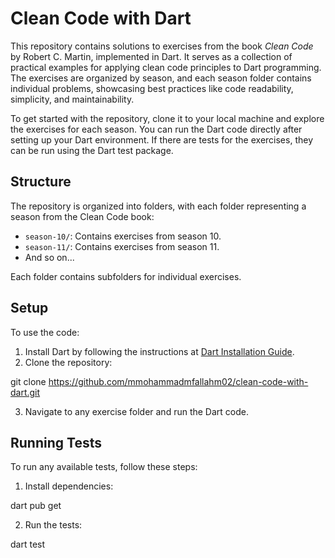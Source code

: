 # Clean Code with Dart

This repository contains solutions to exercises from the book *Clean Code* by Robert C. Martin, implemented in Dart. It serves as a collection of practical examples for applying clean code principles to Dart programming. The exercises are organized by season, and each season folder contains individual problems, showcasing best practices like code readability, simplicity, and maintainability. 

To get started with the repository, clone it to your local machine and explore the exercises for each season. You can run the Dart code directly after setting up your Dart environment. If there are tests for the exercises, they can be run using the Dart test package.

## Structure

The repository is organized into folders, with each folder representing a season from the Clean Code book:

- `season-10/`: Contains exercises from season 10.
- `season-11/`: Contains exercises from season 11.
- And so on...

Each folder contains subfolders for individual exercises.

## Setup

To use the code:

1. Install Dart by following the instructions at [Dart Installation Guide](https://dart.dev/get-dart).
2. Clone the repository:

git clone https://github.com/mmohammadmfallahm02/clean-code-with-dart.git


3. Navigate to any exercise folder and run the Dart code.

## Running Tests

To run any available tests, follow these steps:

1. Install dependencies:

dart pub get

2. Run the tests:

dart test
